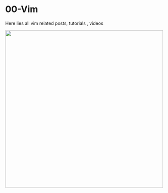 
# 00-Vim
Here lies all vim related posts, tutorials , videos






<a href="https://en.wikipedia.org/wiki/Vim_(text_editor)"><img src="https://en.wikipedia.org/wiki/Vim_(text_editor)#/media/File:Vimlogo.svg" width="500"/></a>

